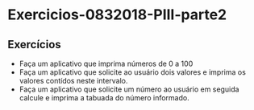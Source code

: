 # Exercicios-0832018-PIII-parte2
## Exercícios
- Faça um aplicativo que imprima números de 0 a 100
- Faça um aplicativo que solicite ao usuário dois valores e imprima os valores contídos neste intervalo.
- Faça um aplicativo que solicite um número ao usuário em seguida calcule e imprima a tabuada do número informado.
